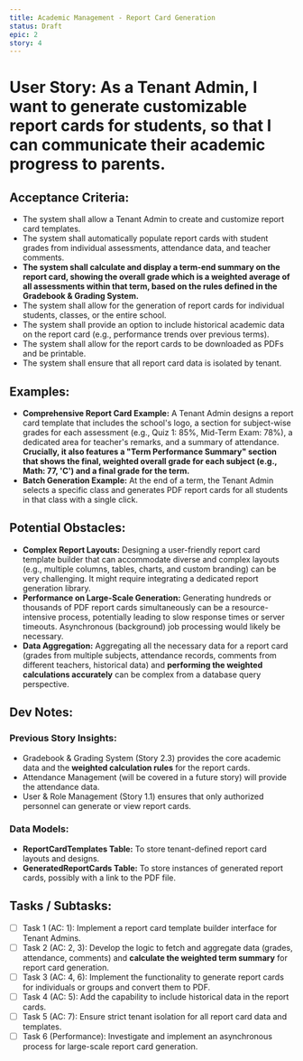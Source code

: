 ```yaml
---
title: Academic Management - Report Card Generation
status: Draft
epic: 2
story: 4
---
```


# User Story: As a Tenant Admin, I want to generate customizable report cards for students, so that I can communicate their academic progress to parents.

## Acceptance Criteria:
- The system shall allow a Tenant Admin to create and customize report card templates.
- The system shall automatically populate report cards with student grades from individual assessments, attendance data, and teacher comments.
- **The system shall calculate and display a term-end summary on the report card, showing the overall grade which is a weighted average of all assessments within that term, based on the rules defined in the Gradebook & Grading System.**
- The system shall allow for the generation of report cards for individual students, classes, or the entire school.
- The system shall provide an option to include historical academic data on the report card (e.g., performance trends over previous terms).
- The system shall allow for the report cards to be downloaded as PDFs and be printable.
- The system shall ensure that all report card data is isolated by tenant.

## Examples:
- **Comprehensive Report Card Example:** A Tenant Admin designs a report card template that includes the school's logo, a section for subject-wise grades for each assessment (e.g., Quiz 1: 85%, Mid-Term Exam: 78%), a dedicated area for teacher's remarks, and a summary of attendance. **Crucially, it also features a "Term Performance Summary" section that shows the final, weighted overall grade for each subject (e.g., Math: 77, 'C') and a final grade for the term.**
- **Batch Generation Example:** At the end of a term, the Tenant Admin selects a specific class and generates PDF report cards for all students in that class with a single click.

## Potential Obstacles:
- **Complex Report Layouts:** Designing a user-friendly report card template builder that can accommodate diverse and complex layouts (e.g., multiple columns, tables, charts, and custom branding) can be very challenging. It might require integrating a dedicated report generation library.
- **Performance on Large-Scale Generation:** Generating hundreds or thousands of PDF report cards simultaneously can be a resource-intensive process, potentially leading to slow response times or server timeouts. Asynchronous (background) job processing would likely be necessary.
- **Data Aggregation:** Aggregating all the necessary data for a report card (grades from multiple subjects, attendance records, comments from different teachers, historical data) and **performing the weighted calculations accurately** can be complex from a database query perspective.

## Dev Notes:

### Previous Story Insights:
- Gradebook & Grading System (Story 2.3) provides the core academic data and the **weighted calculation rules** for the report cards.
- Attendance Management (will be covered in a future story) will provide the attendance data.
- User & Role Management (Story 1.1) ensures that only authorized personnel can generate or view report cards.

### Data Models:
- **ReportCardTemplates Table:** To store tenant-defined report card layouts and designs.
- **GeneratedReportCards Table:** To store instances of generated report cards, possibly with a link to the PDF file.

## Tasks / Subtasks:
- [ ] Task 1 (AC: 1): Implement a report card template builder interface for Tenant Admins.
- [ ] Task 2 (AC: 2, 3): Develop the logic to fetch and aggregate data (grades, attendance, comments) and **calculate the weighted term summary** for report card generation.
- [ ] Task 3 (AC: 4, 6): Implement the functionality to generate report cards for individuals or groups and convert them to PDF.
- [ ] Task 4 (AC: 5): Add the capability to include historical data in the report cards.
- [ ] Task 5 (AC: 7): Ensure strict tenant isolation for all report card data and templates.
- [ ] Task 6 (Performance): Investigate and implement an asynchronous process for large-scale report card generation.
